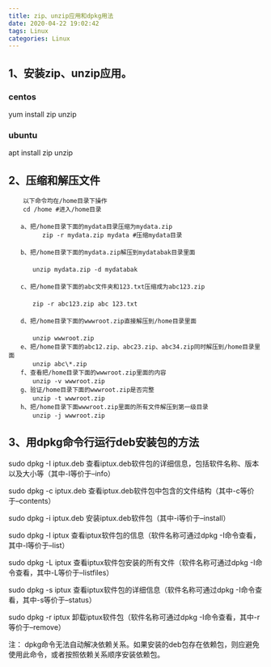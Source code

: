 ```yaml
---
title: zip、unzip应用和dpkg用法
date: 2020-04-22 19:02:42
tags: Linux
categories: Linux
---
```

<!-- toc -->
<!-- more -->
## 1、安装zip、unzip应用。
### centos
yum install zip unzip
### ubuntu
apt install zip unzip
## 2、压缩和解压文件
```
	以下命令均在/home目录下操作  
	cd /home #进入/home目录  
　　　　
　　a、把/home目录下面的mydata目录压缩为mydata.zip    
　　		zip -r mydata.zip mydata #压缩mydata目录    
　　　　
　　b、把/home目录下面的mydata.zip解压到mydatabak目录里面  
　　
　　　　unzip mydata.zip -d mydatabak  
　　　　
　　c、把/home目录下面的abc文件夹和123.txt压缩成为abc123.zip  
　　
　　　　zip -r abc123.zip abc 123.txt  
　　　　
　　d、把/home目录下面的wwwroot.zip直接解压到/home目录里面  
　　
　　　　unzip wwwroot.zip  
　　e、把/home目录下面的abc12.zip、abc23.zip、abc34.zip同时解压到/home目录里面  
　　　　unzip abc\*.zip  
　　f、查看把/home目录下面的wwwroot.zip里面的内容  
　　　　unzip -v wwwroot.zip  
　　g、验证/home目录下面的wwwroot.zip是否完整  
　　　　unzip -t wwwroot.zip  
　　h、把/home目录下面wwwroot.zip里面的所有文件解压到第一级目录  
　　　　unzip -j wwwroot.zip
```
## 3、用dpkg命令行运行deb安装包的方法

sudo dpkg -I iptux.deb 查看iptux.deb软件包的详细信息，包括软件名称、版本以及大小等（其中-I等价于–info）

sudo dpkg -c iptux.deb 查看iptux.deb软件包中包含的文件结构（其中-c等价于–contents）

sudo dpkg -i iptux.deb 安装iptux.deb软件包（其中-i等价于–install）

sudo dpkg -l iptux 查看iptux软件包的信息（软件名称可通过dpkg -I命令查看，其中-l等价于–list）

sudo dpkg -L iptux 查看iptux软件包安装的所有文件（软件名称可通过dpkg -I命令查看，其中-L等价于–listfiles）

sudo dpkg -s iptux 查看iptux软件包的详细信息（软件名称可通过dpkg -I命令查看，其中-s等价于–status）

sudo dpkg -r iptux 卸载iptux软件包（软件名称可通过dpkg -I命令查看，其中-r等价于–remove）

注： dpkg命令无法自动解决依赖关系。如果安装的deb包存在依赖包，则应避免使用此命令，或者按照依赖关系顺序安装依赖包。